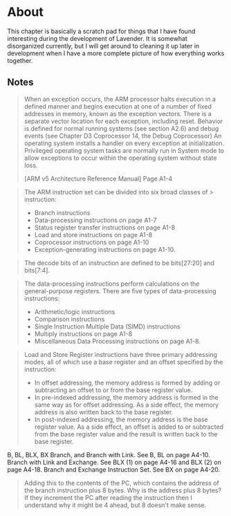 # About
This chapter is basically a scratch pad for things that I have found interesting
during the development of Lavender. It is somewhat disorganized currently, but
I will get around to cleaning it up later in development when I have a more
complete picture of how everything works together.

## Notes
> When an exception occurs, the ARM processor halts execution in a defined manner
> and begins execution at one of a number of fixed addresses in memory, known as
> the exception vectors. There is a separate vector location for each exception,
> including reset. Behavior is defined for normal running systems (see section
> A2.6) and debug events (see Chapter D3 Coprocessor 14, the Debug Coprocessor)
> An operating system installs a handler on every exception at initialization.
> Privileged operating system tasks are normally run in System mode to allow
> exceptions to occur within the operating system without state loss.
> 
> [ARM v5 Architecture Reference Manual] Page A1-4

> The ARM instruction set can be divided into six broad classes of > instruction:
> - Branch instructions
> - Data-processing instructions on page A1-7
> - Status register transfer instructions on page A1-8
> - Load and store instructions on page A1-8
> - Coprocessor instructions on page A1-10
> - Exception-generating instructions on page A1-10.

> The decode bits of an instruction are defined to be bits[27:20] and bits[7:4].

> The data-processing instructions perform calculations on the general-purpose
> registers. There are five types of data-processing instructions:
> - Arithmetic/logic instructions
> - Comparison instructions
> - Single Instruction Multiple Data (SIMD) instructions
> - Multiply instructions on page A1-8
> - Miscellaneous Data Processing instructions on page A1-8.

> Load and Store Register instructions have three primary addressing modes, all of which use a base register and an offset specified by the instruction:
> - In offset addressing, the memory address is formed by adding or subtracting an offset to or from the base register value.
> - In pre-indexed addressing, the memory address is formed in the same way as for offset addressing. As a side effect, the memory address is also written back to the base register.
> - In post-indexed addressing, the memory address is the base register value. As a side effect, an offset is added to or subtracted from the base register value and the result is written back to the base register.

B, BL, BLX, BX
Branch, and Branch with Link. See B, BL on page A4-10.
Branch with Link and Exchange. See BLX (1) on page A4-16 and BLX (2) on page A4-18. Branch and Exchange Instruction Set. See BX on page A4-20.

> Adding this to the contents of the PC, which contains the address of the branch instruction plus 8 bytes.
Why is the address plus 8 bytes? If they increment the PC after reading the
instruction then I understand why it might be 4 ahead, but 8 doesn't make sense.
